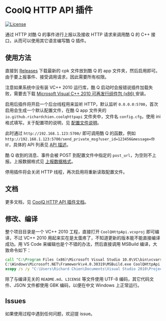 # CoolQ HTTP API 插件

[![License](https://img.shields.io/badge/license-MIT%20License-blue.svg)](https://raw.githubusercontent.com/richardchien/coolq-http-api/master/LICENSE)

通过 HTTP 对酷 Q 的事件进行上报以及接收 HTTP 请求来调用酷 Q 的 C++ 接口，从而可以使用其它语言编写酷 Q 插件。

## 使用方法

直接到 [Releases](https://github.com/richardchien/coolq-http-api/releases) 下载最新的 cpk 文件放到酷 Q 的 app 文件夹，然后启用即可。由于要上报事件、接受调用请求，因此需要所有权限。

注意如果系统中没有装 VC++ 2010 运行库，酷 Q 启动时会报错说插件加载失败，需要去下载 [Microsoft Visual C++ 2010 可再发行组件包 (x86)
](https://www.microsoft.com/zh-CN/download/details.aspx?id=5555) 安装。

启用后插件将开启一个后台线程用来监听 HTTP，默认监听 `0.0.0.0:5700`，首次启用会生成一个默认配置文件，在酷 Q app 文件夹的 `io.github.richardchien.coolqhttpapi` 文件夹中，文件名 `config.cfg`，使用 ini 格式填写。关于配置项的说明，见 [配置文件说明](https://richardchien.github.io/coolq-http-api/#/Configuration)。

此时通过 `http://192.168.1.123:5700/` 即可调用酷 Q 的函数，例如 `http://192.168.1.123:5700/send_private_msg?user_id=123456&message=你好`，具体的 API 列表见 [API 描述](https://richardchien.github.io/coolq-http-api/#/API)。

酷 Q 收到的消息、事件会被 POST 到配置文件中指定的 `post_url`，为空则不上报。上报数据格式见 [上报数据格式](https://richardchien.github.io/coolq-http-api/#/Post)。

停用插件将会关闭 HTTP 线程，再次启用将重新读取配置文件。

## 文档

更多文档，见 [CoolQ HTTP API 插件文档](https://richardchien.github.io/coolq-http-api/)。

## 修改、编译

整个项目目录是一个 VC++ 2010 工程，直接打开 `CoolQHttpApi.vcxproj` 即可编译，不过 VC++ 2010 用起来实在是太蛋疼了，不知道更新的版本能不能直接编译成功。用 VS Code 来编辑也是个不错的办法，然后直接调用 MSBuild 编译，大致命令如下：

```bat
call "C:\Program Files (x86)\Microsoft Visual Studio 10.0\VC\bin\vcvars32.bat"
C:\Windows\Microsoft.NET\Framework\v4.0.30319\MSBuild.exe CoolQHttpApi.vcxproj /t:Build /p:Configuration=Release && xcopy /s /y "C:\Users\Richard Chien\Documents\Visual Studio 2010\Projects\CoolQHttpApi\CoolQHttpApi\Release\io.github.richardchien.coolqhttpapi.dll" "C:\Program Files (x86)\CQA\app\"
xcopy /s /y "C:\Users\Richard Chien\Documents\Visual Studio 2010\Projects\CoolQHttpApi\CoolQHttpApi\io.github.richardchien.coolqhttpapi.json" "C:\Program Files (x86)\CQA\app\"
```

除了与编译无关的 `README.md`、`LICENSE` 等文件使用 UTF-8 编码，其它代码文件、JSON 文件都使用 GBK 编码，以便在中文 Windows 上正常运行。

## Issues

如果使用过程中遇到任何问题，欢迎提 issue。
